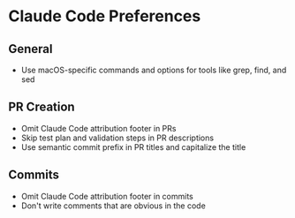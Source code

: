 # Claude Code Preferences

## General

- Use macOS-specific commands and options for tools like grep, find, and sed

## PR Creation

- Omit Claude Code attribution footer in PRs
- Skip test plan and validation steps in PR descriptions
- Use semantic commit prefix in PR titles and capitalize the title

## Commits

- Omit Claude Code attribution footer in commits
- Don't write comments that are obvious in the code

